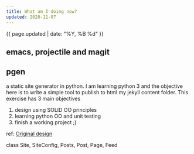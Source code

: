```yaml
---
title: What am I doing now?
updated: 2020-11-07
---
```


{{ page.updated | date: "%Y, %B %d" }}

## emacs, projectile and magit

## pgen
a static site generator in python. I am learning python 3 and the objective here is to write a simple tool to publish to html my jekyll content folder. This exercise has 3 main objectives

1. design using SOLID OO principles
1. learning python OO and unit testing
1. finish a working project ;)

ref: [Original design](https://bijumon.github.io/2014/12/30/implementing-pgen/)

class Site, SiteConfig, Posts, Post, Page, Feed
